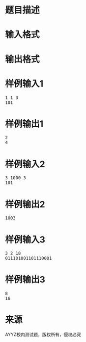 

# 题目描述



# 输入格式



# 输出格式



# 样例输入1


<pre>1 1 3
101
</pre>

# 样例输出1


<pre>2
4
</pre>

# 样例输入2


<pre>3 1000 3
101
</pre>

# 样例输出2


<pre>1003</pre>

# 样例输入3


<pre>3 2 18
011101001101110001
</pre>

# 样例输出3


<pre>8
16
</pre>

# 来源


<p>
AYYZ校内测试题，版权所有，侵权必究
</p>
